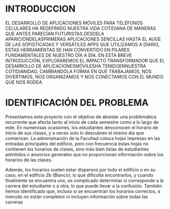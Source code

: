 # INTRODUCCION

EL DESARROLLO DE APLICACIONES MÓVILES PARA TELÉFONOS CELULARES HA
REDEFINIDO NUESTRA VIDA COTIDIANA DE MANERAS QUE ANTES PARECÍAN
FUTURISTAS.DESDELA APARICIÓNDELASPRIMERAS APLICACIONES SENCILLAS
HASTA EL AUGE DE LAS SOFISTICADAS Y VERSÁTILES APPS QUE UTILIZAMOS A
DIARIO, ESTAS HERRAMIENTAS SE HAN CONVERTIDO EN PILARES
FUNDAMENTALES DE NUESTRO DÍA A DÍA. EN ESTA BREVE INTRODUCCIÓN,
EXPLORAREMOS EL IMPACTO TRANSFORMADOR QUE EL DESARROLLO DE
APLICACIONESMÓVILESHA TENIDOENNUESTRA COTIDIANIDAD, CAMBIANDOLA
FORMA EN QUE TRABAJAMOS, NOS DIVERTIMOS, NOS ORGANIZAMOS Y NOS
CONECTAMOS CON EL MUNDO QUE NOS RODEA

# IDENTIFICACIÓN DEL PROBLEMA

Presentamos este proyecto con el objetivo de abordar una problemática recurrente que afecta tanto al inicio de cada semestre como a lo largo de este. En numerosas ocasiones, los estudiantes desconocen el horario de inicio de sus clases, y a veces solo lo descubren el mismo día que comienzan. La administración de la Facultad coloca hojas impresas en las entradas principales del edificio, pero con frecuencia estas hojas no contienen los horarios de clases, sino más bien listas de estudiantes admitidos o anuncios generales que no proporcionan información sobre los horarios de las clases.

Además, los horarios suelen estar dispersos por todo el edificio o en su caso, en el edificio 2b (Blanco), lo que dificulta encontrarlos, y cuando finalmente se encuentra uno, es complicado determinar si corresponde a la carrera del estudiante o a otra, lo que puede llevar a la confusión. También hemos identificado que, incluso si se encuentran los horarios correctos, a menudo no están completos ni incluyen información sobre todas las carreras

